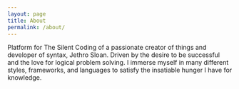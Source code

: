 ```yaml
---
layout: page
title: About
permalink: /about/
---
```


Platform for The Silent Coding of a passionate creator of things and developer of syntax, Jethro Sloan.
Driven by the desire to be successful and the love for logical problem solving.
I immerse myself in many different styles, frameworks, and languages to satisfy the insatiable hunger I have for knowledge.
